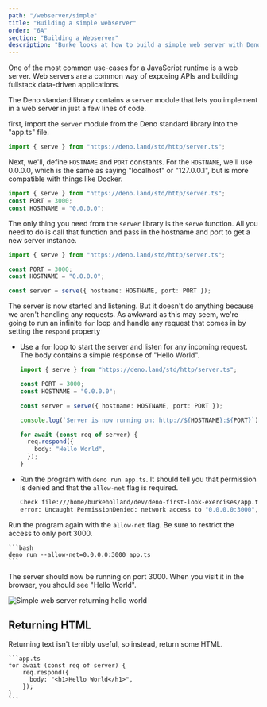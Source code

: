 ```yaml
---
path: "/webserver/simple"
title: "Building a simple webserver"
order: "6A"
section: "Building a Webserver"
description: "Burke looks at how to build a simple web server with Deno"
---
```


One of the most common use-cases for a JavaScript runtime is a web server. Web servers are a common way of exposing APIs and building fullstack data-driven applications.

The Deno standard library contains a `server` module that lets you implement in a web server in just a few lines of code.

first, import the `server` module from the Deno standard library into the "app.ts" file.

```typescript
import { serve } from "https://deno.land/std/http/server.ts";
```

Next, we'll, define `HOSTNAME` and `PORT` constants. For the `HOSTNAME`, we'll use 0.0.0.0, which is the same as saying "localhost" or "127.0.0.1", but is more compatible with things like Docker.

```typescript
import { serve } from "https://deno.land/std/http/server.ts";
const PORT = 3000;
const HOSTNAME = "0.0.0.0";
```

The only thing you need from the `server` library is the `serve` function. All you need to do is call that function and pass in the hostname and port to get a new server instance.

```typescript
import { serve } from "https://deno.land/std/http/server.ts";

const PORT = 3000;
const HOSTNAME = "0.0.0.0";

const server = serve({ hostname: HOSTNAME, port: PORT });
```

The server is now started and listening. But it doesn't do anything because we aren't handling any requests. As awkward as this may seem, we're going to run an infinite `for` loop and handle any request that comes in by setting the `respond` property 

- Use a `for` loop to start the server and listen for any incoming request. The body contains a simple response of "Hello World".

  ```typescript
  import { serve } from "https://deno.land/std/http/server.ts";

  const PORT = 3000;
  const HOSTNAME = "0.0.0.0";

  const server = serve({ hostname: HOSTNAME, port: PORT });

  console.log(`Server is now running on: http://${HOSTNAME}:${PORT}`);

  for await (const req of server) {
    req.respond({
      body: "Hello World",
    });
  }
  ```

- Run the program with `deno run app.ts`. It should tell you that permission is denied and that the `allow-net` flag is required.

  ```bash
  Check file:///home/burkeholland/dev/deno-first-look-exercises/app.ts
  error: Uncaught PermissionDenied: network access to "0.0.0.0:3000", run again with the --allow-net flag
  ```

Run the program again with the `allow-net` flag. Be sure to restrict the access to only port 3000.

    ```bash
    deno run --allow-net=0.0.0.0:3000 app.ts
    ```

The server should now be running on port 3000. When you visit it in the browser, you should see "Hello World".

![Simple web server returning hello world](../images/simple-web-server.jpg)

## Returning HTML

Returning text isn't terribly useful, so instead, return some HTML.

    ```app.ts
    for await (const req of server) {
        req.respond({
          body: "<h1>Hello World</h1>",
        });
    }
    ```
